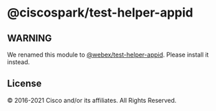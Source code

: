 # @ciscospark/test-helper-appid

## WARNING

We renamed this module to
[@webex/test-helper-appid](https://www.npmjs.com/package/@webex/test-helper-appid).
Please install it instead.

## License

© 2016-2021 Cisco and/or its affiliates. All Rights Reserved.
